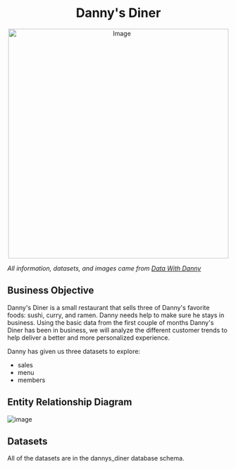 <h1 align=center>Danny's Diner</h1>

<p align = center>
<img src="https://user-images.githubusercontent.com/81607668/127727503-9d9e7a25-93cb-4f95-8bd0-20b87cb4b459.png" alt="Image" width="500" height="520">
</p>

_All information, datasets, and images came from [Data With Danny](https://8weeksqlchallenge.com/case-study-1/)_

## Business Objective
Danny's Diner is a small restaurant that sells three of Danny's favorite foods: sushi, curry, and ramen. Danny needs help to make sure he stays in business. Using the basic data from the first couple of months Danny's Diner has been in business, we will analyze the different customer trends to help deliver a better and more personalized experience.

Danny has given us three datasets to explore:
- sales
- menu
- members

## Entity Relationship Diagram
![image](https://github.com/MyaHeeschen/8-Week-SQL-Challenge/assets/135869732/b79f604c-8ec8-459b-a6e4-9ba6568173a3)

## Datasets
All of the datasets are in the dannys_diner database schema.

